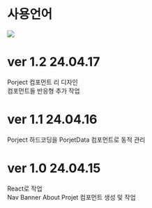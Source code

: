 # 사용언어
<img src="https://img.shields.io/badge/React.js-61DAFB?style=flat-square&amp;logo=React&amp;logoColor=white&amp;"/>

# ver 1.2 24.04.17 <br/>
Porject 컴포먼트 리 디자인 <br/>
컴포먼트들 반응형 추가 작업

# ver 1.1 24.04.16 <br/>
Porject 하드코딩을 PorjetData 컴포먼트로 동적 관리

# ver 1.0 24.04.15
React로 작업 <br/>
Nav Banner About Projet 컴포먼트 생성 및 작업

